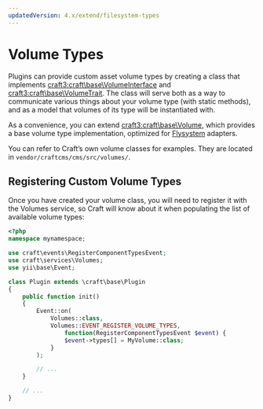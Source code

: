 ```yaml
---
updatedVersion: 4.x/extend/filesystem-types
---
```


# Volume Types

Plugins can provide custom asset volume types by creating a class that implements <craft3:craft\base\VolumeInterface> and <craft3:craft\base\VolumeTrait>. The class will serve both as a way to communicate various things about your volume type (with static methods), and as a model that volumes of its type will be instantiated with.

As a convenience, you can extend <craft3:craft\base\Volume>, which provides a base volume type implementation, optimized for [Flysystem](https://flysystem.thephpleague.com/) adapters.

You can refer to Craft’s own volume classes for examples. They are located in `vendor/craftcms/cms/src/volumes/`.

## Registering Custom Volume Types

Once you have created your volume class, you will need to register it with the Volumes service, so Craft will know about it when populating the list of available volume types:

```php
<?php
namespace mynamespace;

use craft\events\RegisterComponentTypesEvent;
use craft\services\Volumes;
use yii\base\Event;

class Plugin extends \craft\base\Plugin
{
    public function init()
    {
        Event::on(
            Volumes::class,
            Volumes::EVENT_REGISTER_VOLUME_TYPES,
                function(RegisterComponentTypesEvent $event) {
                $event->types[] = MyVolume::class;
            }
        );

        // ...
    }

    // ...
}
```
